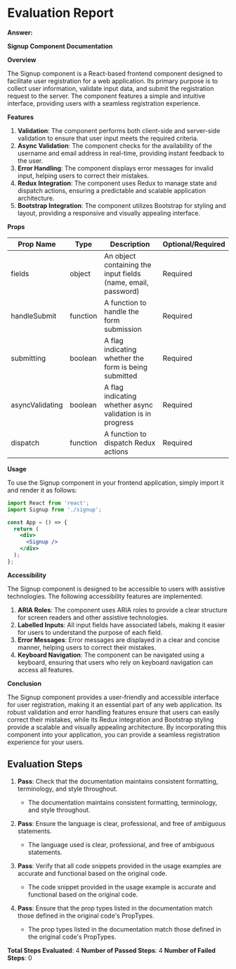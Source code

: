 # Evaluation Report

**Answer:**

**Signup Component Documentation**

**Overview**

The Signup component is a React-based frontend component designed to facilitate user registration for a web application. Its primary purpose is to collect user information, validate input data, and submit the registration request to the server. The component features a simple and intuitive interface, providing users with a seamless registration experience.

**Features**

1. **Validation**: The component performs both client-side and server-side validation to ensure that user input meets the required criteria.
2. **Async Validation**: The component checks for the availability of the username and email address in real-time, providing instant feedback to the user.
3. **Error Handling**: The component displays error messages for invalid input, helping users to correct their mistakes.
4. **Redux Integration**: The component uses Redux to manage state and dispatch actions, ensuring a predictable and scalable application architecture.
5. **Bootstrap Integration**: The component utilizes Bootstrap for styling and layout, providing a responsive and visually appealing interface.

**Props**

| Prop Name | Type | Description | Optional/Required |
| --- | --- | --- | --- |
| fields | object | An object containing the input fields (name, email, password) | Required |
| handleSubmit | function | A function to handle the form submission | Required |
| submitting | boolean | A flag indicating whether the form is being submitted | Required |
| asyncValidating | boolean | A flag indicating whether async validation is in progress | Required |
| dispatch | function | A function to dispatch Redux actions | Required |

**Usage**

To use the Signup component in your frontend application, simply import it and render it as follows:
```jsx
import React from 'react';
import Signup from './signup';

const App = () => {
  return (
    <div>
      <Signup />
    </div>
  );
};
```
**Accessibility**

The Signup component is designed to be accessible to users with assistive technologies. The following accessibility features are implemented:

1. **ARIA Roles**: The component uses ARIA roles to provide a clear structure for screen readers and other assistive technologies.
2. **Labelled Inputs**: All input fields have associated labels, making it easier for users to understand the purpose of each field.
3. **Error Messages**: Error messages are displayed in a clear and concise manner, helping users to correct their mistakes.
4. **Keyboard Navigation**: The component can be navigated using a keyboard, ensuring that users who rely on keyboard navigation can access all features.

**Conclusion**

The Signup component provides a user-friendly and accessible interface for user registration, making it an essential part of any web application. Its robust validation and error handling features ensure that users can easily correct their mistakes, while its Redux integration and Bootstrap styling provide a scalable and visually appealing architecture. By incorporating this component into your application, you can provide a seamless registration experience for your users.

## Evaluation Steps

1. **Pass**: Check that the documentation maintains consistent formatting, terminology, and style throughout.
    - The documentation maintains consistent formatting, terminology, and style throughout.

2. **Pass**: Ensure the language is clear, professional, and free of ambiguous statements.
    - The language used is clear, professional, and free of ambiguous statements.

3. **Pass**: Verify that all code snippets provided in the usage examples are accurate and functional based on the original code.
    - The code snippet provided in the usage example is accurate and functional based on the original code.

4. **Pass**: Ensure that the prop types listed in the documentation match those defined in the original code's PropTypes.
    - The prop types listed in the documentation match those defined in the original code's PropTypes.

**Total Steps Evaluated**: 4
**Number of Passed Steps**: 4
**Number of Failed Steps**: 0